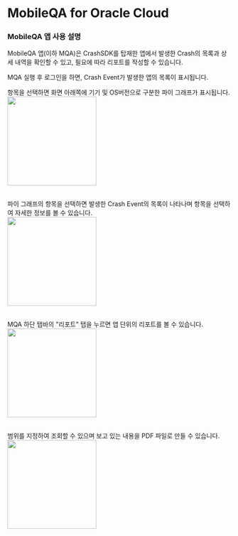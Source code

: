 # MobileQA for Oracle Cloud


### MobileQA 앱 사용 설명
MobileQA 앱(이하 MQA)은 CrashSDK를 탑재한 앱에서 발생한 Crash의 목록과 상세 내역을 확인할 수 있고, 필요에 따라 리포트를 작성할 수 있습니다.

MQA 실행 후 로그인을 하면, Crash Event가 발생한 앱의 목록이 표시됩니다.   

항목을 선택하면 화면 아래쪽에 기기 및 OS버전으로 구분한 파이 그래프가 표시됩니다.   
<img src="https://github.com/MobileQA-PD/MobileQA-for-Oracle-Cloud/blob/master/Document/Images/crah_event_pi.png?raw=true" width="200" />
<br/><br/>

파이 그래프의 항목을 선택하면 발생한 Crash Event의 목록이 나타나며 항목을 선택하여 자세한 정보를 볼 수 있습니다.   
<img src="https://github.com/MobileQA-PD/MobileQA-for-Oracle-Cloud/blob/master/Document/Images/crash_event_detail.png?raw=true" width="200" />
<br/><br/>

MQA 하단 탭바의 "리포트" 탭을 누르면 앱 단위의 리포트를 볼 수 있습니다.   
<img src="https://github.com/MobileQA-PD/MobileQA-for-Oracle-Cloud/blob/master/Document/Images/crash_event_tabbar.png?raw=true" width="200" />
<br/><br/>

범위를 지정하여 조회할 수 있으며 보고 있는 내용을 PDF 파일로 만들 수 있습니다.  
<img src="https://github.com/MobileQA-PD/MobileQA-for-Oracle-Cloud/blob/master/Document/Images/crash_event_report.png?raw=true" width="200" />
<br/><br/>

